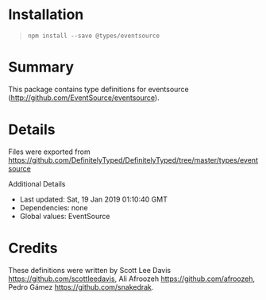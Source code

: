 # Installation
> `npm install --save @types/eventsource`

# Summary
This package contains type definitions for eventsource (http://github.com/EventSource/eventsource).

# Details
Files were exported from https://github.com/DefinitelyTyped/DefinitelyTyped/tree/master/types/eventsource

Additional Details
 * Last updated: Sat, 19 Jan 2019 01:10:40 GMT
 * Dependencies: none
 * Global values: EventSource

# Credits
These definitions were written by Scott Lee Davis <https://github.com/scottleedavis>, Ali Afroozeh <https://github.com/afroozeh>, Pedro Gámez <https://github.com/snakedrak>.
